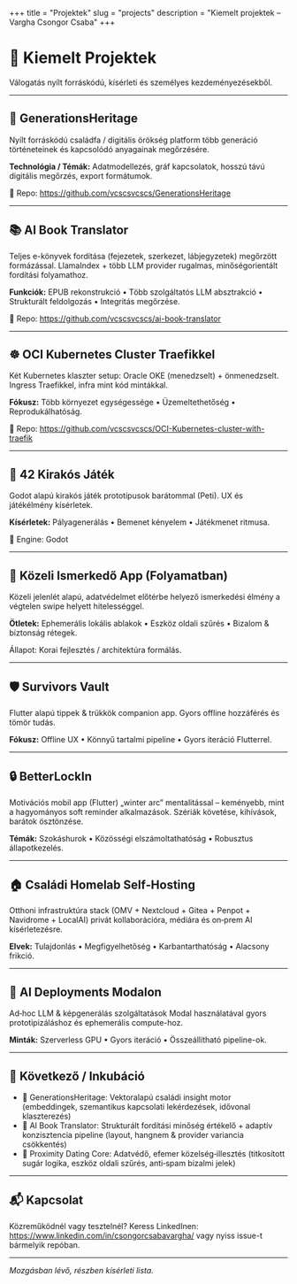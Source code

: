 +++
title = "Projektek"
slug = "projects"
description = "Kiemelt projektek – Vargha Csongor Csaba"
+++

# 🚀 Kiemelt Projektek

Válogatás nyílt forráskódú, kísérleti és személyes kezdeményezésekből.

---

## 🌳 GenerationsHeritage
Nyílt forráskódú családfa / digitális örökség platform több generáció történeteinek és kapcsolódó anyagainak megőrzésére.

**Technológia / Témák:** Adatmodellezés, gráf kapcsolatok, hosszú távú digitális megőrzés, export formátumok.

🔗 Repo: https://github.com/vcscsvcscs/GenerationsHeritage

---

## 📚 AI Book Translator
Teljes e-könyvek fordítása (fejezetek, szerkezet, lábjegyzetek) megőrzött formázással. LlamaIndex + több LLM provider rugalmas, minőségorientált fordítási folyamathoz.

**Funkciók:** EPUB rekonstrukció • Több szolgáltatós LLM absztrakció • Strukturált feldolgozás • Integritás megőrzése.

🔗 Repo: https://github.com/vcscsvcscs/ai-book-translator

---

## ☸️ OCI Kubernetes Cluster Traefikkel
Két Kubernetes klaszter setup: Oracle OKE (menedzselt) + önmenedzselt. Ingress Traefikkel, infra mint kód mintákkal.

**Fókusz:** Több környezet egységessége • Üzemeltethetőség • Reprodukálhatóság.

🔗 Repo: https://github.com/vcscsvcscs/OCI-Kubernetes-cluster-with-traefik

---

## 🧩 42 Kirakós Játék
Godot alapú kirakós játék prototípusok barátommal (Peti). UX és játékélmény kísérletek.

**Kísérletek:** Pályagenerálás • Bemenet kényelem • Játékmenet ritmusa.

🔧 Engine: Godot

---

## 📡 Közeli Ismerkedő App (Folyamatban)
Közeli jelenlét alapú, adatvédelmet előtérbe helyező ismerkedési élmény a végtelen swipe helyett hitelességgel.

**Ötletek:** Ephemerális lokális ablakok • Eszköz oldali szűrés • Bizalom & biztonság rétegek.

Állapot: Korai fejlesztés / architektúra formálás.

---

## 🛡 Survivors Vault
Flutter alapú tippek & trükkök companion app. Gyors offline hozzáférés és tömör tudás.

**Fókusz:** Offline UX • Könnyű tartalmi pipeline • Gyors iteráció Flutterrel.

---

## 🔒 BetterLockIn
Motivációs mobil app (Flutter) „winter arc” mentalitással – keményebb, mint a hagyományos soft reminder alkalmazások. Szériák követése, kihívások, barátok ösztönzése.

**Témák:** Szokáshurok • Közösségi elszámoltathatóság • Robusztus állapotkezelés.

---

## 🏠 Családi Homelab Self‑Hosting
Otthoni infrastruktúra stack (OMV + Nextcloud + Gitea + Penpot + Navidrome + LocalAI) privát kollaborációra, médiára és on‑prem AI kísérletezésre.

**Elvek:** Tulajdonlás • Megfigyelhetőség • Karbantarthatóság • Alacsony frikció.

---

## 🧠 AI Deployments Modalon
Ad‑hoc LLM & képgenerálás szolgáltatások Modal használatával gyors prototipizáláshoz és ephemerális compute-hoz.

**Minták:** Szerverless GPU • Gyors iteráció • Összeállítható pipeline-ok.

---

## 🧪 Következő / Inkubáció
- 🧬 GenerationsHeritage: Vektoralapú családi insight motor (embeddingek, szemantikus kapcsolati lekérdezések, idővonal klaszterezés)
- 📖 AI Book Translator: Strukturált fordítási minőség értékelő + adaptív konzisztencia pipeline (layout, hangnem & provider variancia csökkentés)
- 📍 Proximity Dating Core: Adatvédő, efemer közelség‑illesztés (titkosított sugár logika, eszköz oldali szűrés, anti‑spam bizalmi jelek)

---

## 📬 Kapcsolat
Közreműködnél vagy tesztelnél? Keress LinkedInen: https://www.linkedin.com/in/csongorcsabavargha/ vagy nyiss issue-t bármelyik repóban.

---

_Mozgásban lévő, részben kísérleti lista._

